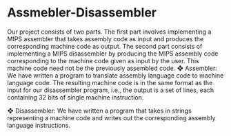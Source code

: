 # Assmebler-Disassembler

Our project consists of two parts. The first part involves implementing a MIPS assembler that takes assembly code as input and produces the corresponding machine code as output. The second part consists of implementing a MIPS disassembler by producing the MIPS assembly code corresponding to the machine code given as input by the user. This machine code need not be the previously assembled code.
❖ Assembler: We have written a program to translate assembly language code to machine language code. The resulting machine code is in the same format as the input for our disassembler program, i.e., the output is a set of lines, each containing 32 bits of single machine instruction. 

❖ Disassembler: We have written a program that takes in strings representing a machine code and writes out the corresponding assembly language instructions. 
